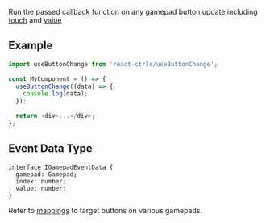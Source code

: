 Run the passed callback function on any gamepad button update including [touch](https://developer.mozilla.org/en-US/docs/Web/API/GamepadButton/touched) and [value](https://developer.mozilla.org/en-US/docs/Web/API/GamepadButton/value)

## Example

```js
import useButtonChange from 'react-ctrls/useButtonChange';

const MyComponent = () => {
  useButtonChange((data) => {
    console.log(data);
  });

  return <div>...</div>;
};
```

## Event Data Type

```tsx
interface IGamepadEventData {
  gamepad: Gamepad;
  index: number;
  value: number;
}
```

Refer to [mappings](https://developer.mozilla.org/en-US/docs/Web/API/Gamepad/mapping) to target buttons on various gamepads.
